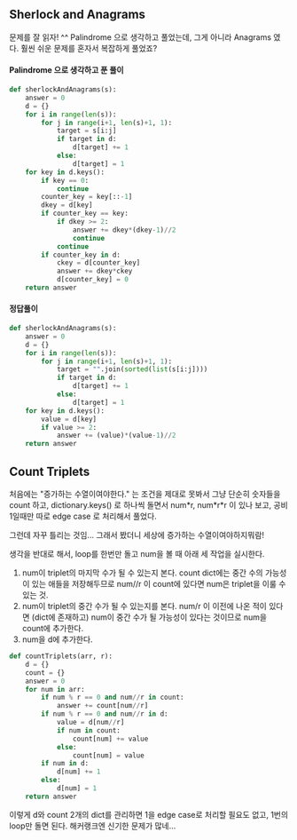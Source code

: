 ##  Sherlock and Anagrams

문제를 잘 읽자! ^^
Palindrome 으로 생각하고 풀었는데, 그게 아니라 Anagrams 였다. 훨씬 쉬운 문제를 혼자서 복잡하게 풀었죠?
#### Palindrome 으로 생각하고 푼 풀이
```python
def sherlockAndAnagrams(s):
    answer = 0
    d = {}
    for i in range(len(s)):
        for j in range(i+1, len(s)+1, 1):
            target = s[i:j]
            if target in d:
                d[target] += 1
            else:
                d[target] = 1
    for key in d.keys():
        if key == 0:
            continue
        counter_key = key[::-1]
        dkey = d[key]
        if counter_key == key:
            if dkey >= 2:
                answer += dkey*(dkey-1)//2
                continue
            continue
        if counter_key in d:
            ckey = d[counter_key]
            answer += dkey*ckey
            d[counter_key] = 0
    return answer

```

#### 정답풀이

```python
def sherlockAndAnagrams(s):
    answer = 0
    d = {}
    for i in range(len(s)):
        for j in range(i+1, len(s)+1, 1):
            target = "".join(sorted(list(s[i:j])))
            if target in d:
                d[target] += 1
            else:
                d[target] = 1
    for key in d.keys():
        value = d[key]
        if value >= 2:
            answer += (value)*(value-1)//2
    return answer
```

## Count Triplets

처음에는 "증가하는 수열이여야한다." 는 조건을 제대로 못봐서 그냥 단순히 숫자들을 count 하고, dictionary.keys() 로 하나씩 돌면서 num\*r, num\*r\*r 이 있나 보고, 공비 1일때만 따로 edge case 로 처리해서 풀었다.

그런데 자꾸 틀리는 것임... 그래서 봤더니 세상에 증가하는 수열이여야하지뭐람!

생각을 반대로 해서, loop를 한번만 돌고 num을 볼 때 아래 세 작업을 실시한다.

1. num이 triplet의 마지막 수가 될 수 있는지 본다. count dict에는 중간 수의 가능성이 있는 애들을 저장해두므로 num//r 이 count에 있다면 num은 triplet을 이룰 수 있는 것.
2. num이 triplet의 중간 수가 될 수 있는지를 본다. num/r 이 이전에 나온 적이 있다면 (dict에 존재하고) num이 중간 수가 될 가능성이 있다는 것이므로 num을 count에 추가한다.
3. num을 d에 추가한다.

```python
def countTriplets(arr, r):
    d = {}
    count = {}
    answer = 0
    for num in arr:
        if num % r == 0 and num//r in count:
            answer += count[num//r]
        if num % r == 0 and num//r in d:
            value = d[num//r]
            if num in count:
                count[num] += value
            else:
                count[num] = value
        if num in d:
            d[num] += 1
        else:
            d[num] = 1
    return answer
```

이렇게 d와 count 2개의 dict를 관리하면 1을 edge case로 처리할 필요도 없고, 1번의 loop만 돌면 된다. 해커랭크엔 신기한 문제가 많네...

